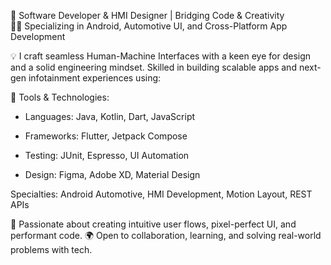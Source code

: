 🚀 Software Developer & HMI Designer | Bridging Code & Creativity  
👨‍💻 Specializing in Android, Automotive UI, and Cross-Platform App Development

💡 I craft seamless Human-Machine Interfaces with a keen eye for design and a solid engineering mindset.
Skilled in building scalable apps and next-gen infotainment experiences using:

🔧 Tools & Technologies:

  - Languages: Java, Kotlin, Dart, JavaScript

  - Frameworks: Flutter, Jetpack Compose

  - Testing: JUnit, Espresso, UI Automation

  - Design: Figma, Adobe XD, Material Design

Specialties: Android Automotive, HMI Development, Motion Layout, REST APIs

🧠 Passionate about creating intuitive user flows, pixel-perfect UI, and performant code.
🌍 Open to collaboration, learning, and solving real-world problems with tech.

<!--
**rahuldev-0011/rahuldev-0011** is a ✨ _special_ ✨ repository because its `README.md` (this file) appears on your GitHub profile.

Here are some ideas to get you started:

- 🔭 I’m currently working on ...
- 🌱 I’m currently learning ...
- 👯 I’m looking to collaborate on ...
- 🤔 I’m looking for help with ...
- 💬 Ask me about ...
- 📫 How to reach me: ...
- 😄 Pronouns: ...
- ⚡ Fun fact: ...
-->
